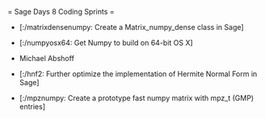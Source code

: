 = Sage Days 8 Coding Sprints =


 * [:/matrixdensenumpy: Create a Matrix_numpy_dense class in Sage]

 * [:/numpyosx64: Get Numpy to build on 64-bit OS X]
  * Michael Abshoff

 * [:/hnf2: Further optimize the implementation of Hermite Normal Form in Sage]

 * [:/mpznumpy: Create a prototype fast numpy matrix with mpz_t (GMP) entries]
